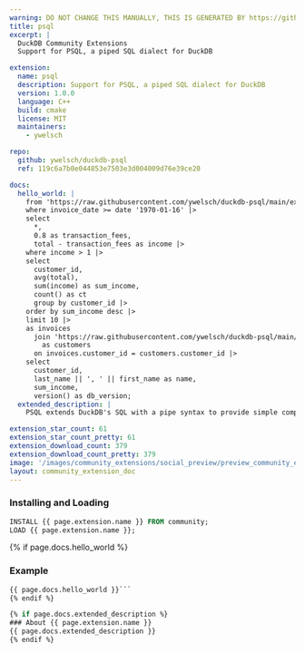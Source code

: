 ```yaml
---
warning: DO NOT CHANGE THIS MANUALLY, THIS IS GENERATED BY https://github/duckdb/community-extensions repository, check README there
title: psql
excerpt: |
  DuckDB Community Extensions
  Support for PSQL, a piped SQL dialect for DuckDB

extension:
  name: psql
  description: Support for PSQL, a piped SQL dialect for DuckDB
  version: 1.0.0
  language: C++
  build: cmake
  license: MIT
  maintainers:
    - ywelsch

repo:
  github: ywelsch/duckdb-psql
  ref: 119c6a7b0e044853e7503e3d004009d76e39ce20

docs:
  hello_world: |
    from 'https://raw.githubusercontent.com/ywelsch/duckdb-psql/main/example/invoices.csv' |>
    where invoice_date >= date '1970-01-16' |>
    select
      *, 
      0.8 as transaction_fees,
      total - transaction_fees as income |>
    where income > 1 |>
    select
      customer_id, 
      avg(total), 
      sum(income) as sum_income, 
      count() as ct
      group by customer_id |>
    order by sum_income desc |>
    limit 10 |>
    as invoices
      join 'https://raw.githubusercontent.com/ywelsch/duckdb-psql/main/example/customers.csv'
        as customers
      on invoices.customer_id = customers.customer_id |>
    select
      customer_id,
      last_name || ', ' || first_name as name,
      sum_income,
      version() as db_version;
  extended_description: |
    PSQL extends DuckDB's SQL with a pipe syntax to provide simple composable queries. It's a lightweight variant of piped languages such as PRQL and Kusto, yet leveraging the full power of DuckDB's SQL.

extension_star_count: 61
extension_star_count_pretty: 61
extension_download_count: 379
extension_download_count_pretty: 379
image: '/images/community_extensions/social_preview/preview_community_extension_psql.png'
layout: community_extension_doc
---
```


### Installing and Loading
```sql
INSTALL {{ page.extension.name }} FROM community;
LOAD {{ page.extension.name }};
```

{% if page.docs.hello_world %}
### Example
```sql
{{ page.docs.hello_world }}```
{% endif %}

{% if page.docs.extended_description %}
### About {{ page.extension.name }}
{{ page.docs.extended_description }}
{% endif %}


